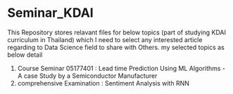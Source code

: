# Seminar_KDAI

This Repository stores relavant files for below topics (part of studying KDAI curriculum in Thailand) which I need to select any interested article regarding to Data Science field to share with Others. my selected topics as below detail

1. Course Seminar 05177401 : Lead time Prediction Using ML Algorithms - A case Study by a Semiconductor Manufacturer
2. comprehensive Examination : Sentiment Analysis with RNN
